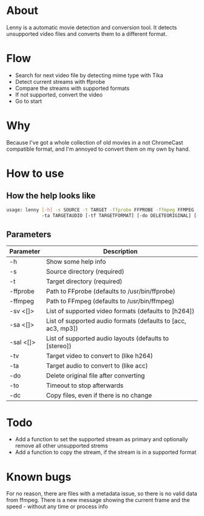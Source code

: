 # About
Lenny is a automatic movie detection and conversion tool.
It detects unsupported video files and converts them to a different format.

# Flow
- Search for next video file by detecting mime type with Tika
- Detect current streams with ffprobe
- Compare the streams with supported formats
- If not supported, convert the video
- Go to start


# Why
Because I've got a whole collection of old movies in a not ChromeCast compatible
format, and I'm annoyed to convert them on my own by hand.

# How to use

## How the help looks like

``` bash
usage: lenny [-h] -s SOURCE -t TARGET -ffprobe FFPROBE -ffmpeg FFMPEG -sv [SUPPORTEDVIDEO [SUPPORTEDVIDEO ...]] -sa [SUPPORTEDAUDIO [SUPPORTEDAUDIO ...]] -sal [SUPPORTEDAUDIOLAYOUT [SUPPORTEDAUDIOLAYOUT ...]] -tv TARGETVIDEO
             -ta TARGETAUDIO [-tf TARGETFORMAT] [-do DELETEORIGINAL] [-to TIMEOUT]
```

## Parameters

|  Parameter         | Description                                                   |
|--------------------|---------------------------------------------------------------|
| -h                 | Show some help info                                           |
| -s <dir>           | Source directory (required)                                   |
| -t <dir>           | Target directory (required)                                   |
| -ffprobe <file>    | Path to FFprobe (defaults to /usr/bin/ffprobe)                |
| -ffmpeg <file>     | Path to FFmpeg (defaults to /usr/bin/ffmpeg)                  |
| -sv <[]>           | List of supported video formats (defaults to [h264])          |
| -sa <[]>           | List of supported audio formats (defaults to [acc, ac3, mp3]) |
| -sal <[]>          | List of supported audio layouts (defaults to [stereo])        |
| -tv <audio format> | Target video to convert to (like h264)                        |
| -ta <audio format> | Target audio to convert to (like acc)                         |
| -do                | Delete original file after converting                         |
| -to                | Timeout to stop afterwards                                    |
| -dc                | Copy files, even if there is no change                        |

# Todo
- Add a function to set the supported stream as primary and optionally remove all other unsupported strems
- Add a function to copy the stream, if the stream is in a supported format

# Known bugs
For no reason, there are files with a metadata issue, so there is no valid data from
ffmpeg. There is a new message showing the current frame and the speed - without any
time or process info